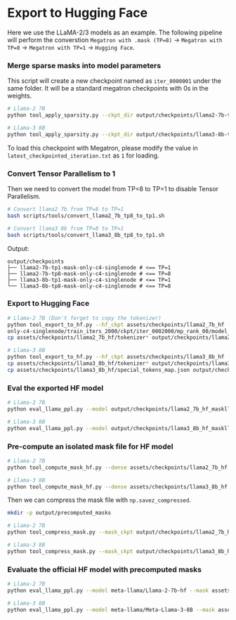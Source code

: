 # Export to Hugging Face
Here we use the LLaMA-2/3 models as an example. The following pipeline will perform the converstion `Megatron with .mask (TP=8)` -> `Megatron with TP=8` -> `Megatron with TP=1` -> `Hugging Face`.

### Merge sparse masks into model parameters

This script will create a new checkpoint named as `iter_0000001` under the same folder. It will be a standard megatron checkpoints with 0s in the weights.
```bash
# Llama-2 7B
python tool_apply_sparsity.py --ckpt_dir output/checkpoints/llama2-7b-tp8-mask-only-c4-singlenode/train_iters_2000/ckpt/iter_0002000

# Llama-3 8B
python tool_apply_sparsity.py --ckpt_dir output/checkpoints/llama3-8b-tp8-mask-only-c4-singlenode/train_iters_2000/ckpt/iter_0002000
```

To load this checkpoint with Megatron, please modify the value in `latest_checkpointed_iteration.txt` as `1` for loading. 

### Convert Tensor Parallelism to 1

Then we need to convert the model from TP=8 to TP=1 to disable Tensor Parallelism.
```bash
# Convert llama2 7b from TP=8 to TP=1
bash scripts/tools/convert_llama2_7b_tp8_to_tp1.sh

# Convert llama3 8b from TP=8 to TP=1
bash scripts/tools/convert_llama3_8b_tp8_to_tp1.sh 
```

Output:
```
output/checkpoints
├── llama2-7b-tp1-mask-only-c4-singlenode # <== TP=1
├── llama2-7b-tp8-mask-only-c4-singlenode # <== TP=8
├── llama3-8b-tp1-mask-only-c4-singlenode # <== TP=1
└── llama3-8b-tp8-mask-only-c4-singlenode # <== TP=8
```

### Export to Hugging Face

```bash
# Llama-2 7B (Don't forget to copy the tokenizer)
python tool_export_to_hf.py --hf_ckpt assets/checkpoints/llama2_7b_hf --megatron_ckpt output/checkpoints/llama2-7b-tp1-mask-
only-c4-singlenode/train_iters_2000/ckpt/iter_0002000/mp_rank_00/model_optim_rng.pt --save_ckpt output/checkpoints/llama2_7b_hf_maskllm_c4
cp assets/checkpoints/llama2_7b_hf/tokenizer* output/checkpoints/llama2_7b_hf_maskllm_c4/

# Llama-3 8B
python tool_export_to_hf.py --hf_ckpt assets/checkpoints/llama3_8b_hf --megatron_ckpt output/checkpoints/llama3-8b-tp1-mask-only-c4-singlenode/train_iters_2000/ckpt/iter_0002000/mp_rank_00/model_optim_rng.pt --save_ckpt output/checkpoints/llama3_8b_hf_maskllm_c4 --num_query_groups 8 --group_query_attention
cp assets/checkpoints/llama3_8b_hf/tokenizer* output/checkpoints/llama3_8b_hf_maskllm_c4/
cp assets/checkpoints/llama3_8b_hf/special_tokens_map.json output/checkpoints/llama3_8b_hf_maskllm_c4/
```

### Eval the exported HF model
```bash
# Llama-2 7B
python eval_llama_ppl.py --model output/checkpoints/llama2_7b_hf_maskllm_c4/

# Llama-3 8B
python eval_llama_ppl.py --model output/checkpoints/llama3_8b_hf_maskllm_c4/
```

### Pre-compute an isolated mask file for HF model
```bash
# Llama-2 7B
python tool_compute_mask_hf.py --dense assets/checkpoints/llama2_7b_hf --sparse output/checkpoints/llama2_7b_hf_maskllm_c4 --save output/checkpoints/llama2_7b_hf_maskllm_c4_mask.pt

# Llama-3 8B
python tool_compute_mask_hf.py --dense assets/checkpoints/llama3_8b_hf --sparse output/checkpoints/llama3_8b_hf_maskllm_c4 --save output/checkpoints/llama3_8b_hf_maskllm_c4_mask.pt
```

Then we can compress the mask file with ``np.savez_compressed``.

```bash
mkdir -p output/precomputed_masks

# Llama-2 7B
python tool_compress_mask.py --mask_ckpt output/checkpoints/llama2_7b_hf_maskllm_c4_mask.pt --output assets/precomputed_masks/llama2_7b_hf_maskllm_c4_mask_compressed.npz

# Llama-3 8B
python tool_compress_mask.py --mask_ckpt output/checkpoints/llama3_8b_hf_maskllm_c4_mask.pt --output assets/precomputed_masks/llama3_8b_hf_maskllm_c4_mask_compressed.npz
```

### Evaluate the official HF model with precomputed masks
```bash
# Llama-2 7B
python eval_llama_ppl.py --model meta-llama/Llama-2-7b-hf --mask assets/precomputed_masks/llama2_7b_hf_maskllm_c4_mask_compressed.npz

# Llama-3 8B
python eval_llama_ppl.py --model meta-llama/Meta-Llama-3-8B --mask assets/precomputed_masks/llama3_8b_hf_maskllm_c4_mask_compressed.npz
```